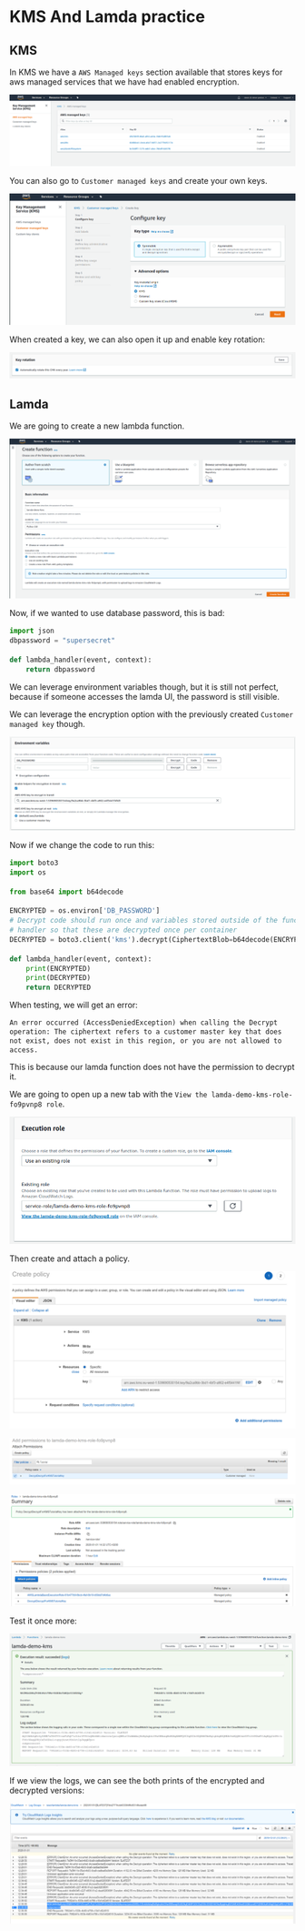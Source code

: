 # KMS And Lamda practice

## KMS

In KMS we have a `AWS Managed keys` section available that stores keys for aws managed services that we have had enabled encryption.

![](images/2020-01-01-14-17-26.png)

You can also go to `Customer managed keys` and create your own keys.

![](images/2020-01-01-14-20-25.png)

When created a key, we can also open it up and enable key rotation:

![](images/2020-01-01-14-21-23.png)

## Lamda

We are going to create a new lambda function.

![](images/2020-01-01-14-22-46.png)

Now, if we wanted to use database password, this is bad:

```python
import json
dbpassword = "supersecret"

def lambda_handler(event, context):
    return dbpassword
```

We can leverage environment variables though, but it is still not perfect, because if someone accesses the lamda UI, the password is still visible.

We can leverage the encryption option with the previously created `Customer managed key` though.

![](images/2020-01-01-14-26-30.png)

Now if we change the code to run this:

```python
import boto3
import os

from base64 import b64decode

ENCRYPTED = os.environ['DB_PASSWORD']
# Decrypt code should run once and variables stored outside of the function
# handler so that these are decrypted once per container
DECRYPTED = boto3.client('kms').decrypt(CiphertextBlob=b64decode(ENCRYPTED))['Plaintext'].decode('utf-8')

def lambda_handler(event, context):
    print(ENCRYPTED)
    print(DECRYPTED)
    return DECRYPTED
```

When testing, we will get an error:

```
An error occurred (AccessDeniedException) when calling the Decrypt operation: The ciphertext refers to a customer master key that does not exist, does not exist in this region, or you are not allowed to access.
```

This is because our lamda function does not have the permission to decrypt it.

We are going to open up a new tab with the `View the lamda-demo-kms-role-fo9pvnp8 role`.

![](images/2020-01-01-14-31-25.png)

Then create and attach a policy.

![](images/2020-01-01-14-33-34.png)

![](images/2020-01-01-14-35-24.png)

![](images/2020-01-01-14-35-42.png)

Test it once more:

![](images/2020-01-01-14-36-02.png)

If we view the logs, we can see the both prints of the encrypted and decrypted versions:

![](images/2020-01-01-14-37-12.png)